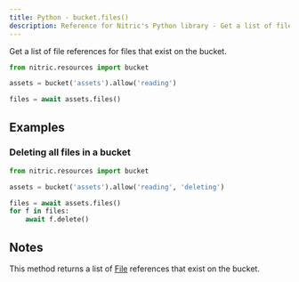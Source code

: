 ```yaml
---
title: Python - bucket.files()
description: Reference for Nitric's Python library - Get a list of file references for files that exist on the bucket.
---
```


Get a list of file references for files that exist on the bucket.

```python
from nitric.resources import bucket

assets = bucket('assets').allow('reading')

files = await assets.files()
```

## Examples

### Deleting all files in a bucket

```python
from nitric.resources import bucket

assets = bucket('assets').allow('reading', 'deleting')

files = await assets.files()
for f in files:
    await f.delete()
```

## Notes

This method returns a list of [File](./bucket-file) references that exist on the bucket.
